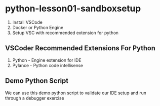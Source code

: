 # python-lesson01-sandboxsetup

1. Install VSCode
2. Docker or Python Engine
3. Setup VSC with recommended extension for python

## VSCoder Recommended Extensions For Python
1. Python - Engine extension for IDE
2. Pylance - Python code intellisense

## Demo Python Script

We can use this demo python script to validate our IDE setup and run through a debugger exercise 
